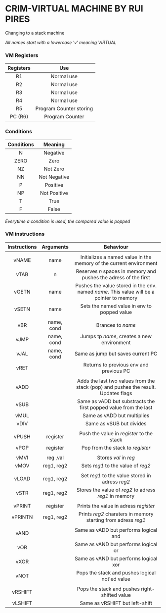 
# CRIM-VIRTUAL MACHINE BY RUI PIRES 


Changing to a stack machine

_All names start with a lowercase 'v' meaning VIRTUAL_

### VM Registers

| Registers   | Use    |
|:-----------:|:------:|
| R1          | Normal use |
| R2          | Normal use |
| R3          | Normal use |
| R4          | Normal use |
| R5          | Program Counter storing |
| PC (R6)     | Program Counter         |

### Conditions
| Conditions   | Meaning      |
|:------------:|:------------:|
| N            | Negative     |
| ZERO         | Zero         |
| NZ           | Not Zero     |
| NN           | Not Negative |
| P            | Positive     |
| NP           | Not Positive |
| T            | True         |
| F            | False        |

_Everytime a condition is used, the compared value is popped_

### VM instructions

| Instructions  | Arguments         | Behaviour                                                                                  | 
| :-----------: |:-----------------:| :-----------------------------------------------------------------------------------------:|
| | |
| vNAME         | name              | Initializes a named value in the memory of the current environment                         |
| vTAB          | n                 | Reserves _n_ spaces in memory and pushes the adress of the first                           |
| vGETN         | name              | Pushes the value stored in the env. named _name_. This value will be a pointer to memory   |
| vSETN         | name              | Sets the named value in env to popped value                                                |
| | |
| vBR           | name, cond        | Brances to _name_                                                                          |
| vJMP          | name, cond        | Jumps tp _name_, creates a new environment                                                 |
| vJAL          | name, cond        | Same as jump but saves current PC                                                          |
| vRET          |                   | Returns to previous env and previous PC                                                    |
| | |
| vADD          |                   | Adds the last two values from the stack (pop) and pushes the result. Updates flags         |
| vSUB          |                   | Same as vADD but substracts the first popped value from the last                           |
| vMUL          |                   | Same as vADD but multiplies                                                                |
| vDIV          |                   | Same as vSUB but divides                                                                   |
| | |
| vPUSH         | register          | Push the value in _register_ to the stack                                                  |
| vPOP          | register          | Pop from the stack to _register_                                                           |
| | |
| vMVI          | reg ,val          | Stores _val_ in _reg_                                                           |
| vMOV          | reg1, reg2        | Sets _reg1_ to the value of _reg2_                                                         |
| | |
| vLOAD         | reg1, reg2        | Set _reg1_ to the value stored in adress _reg2_                                            |
| vSTR          | reg1, reg2        | Stores the value of _reg2_ to adress _reg1_ in memory                                      |
| | |
| vPRINT        | register          | Prints the value in adress _register_                                                      |
| vPRINTN       | reg1, reg2        | Prints _reg2_ charaters in memory starting from adress _reg1_                              |
| | |
| vAND          |                   | Same as vADD but performs logical and                                                      |
| vOR           |                   | Same as vAND but performs logical or                                                       |
| vXOR          |                   | Same as vAND but performs logical xor                                                      |
| vNOT          |                   | Pops the stack and pushes logical not'ed value                                             |
| | |
| vRSHIFT       |                   | Pops the stack and pushes right-shifted value                                              |
| vLSHIFT       |                   | Same as vRSHIFT but left-shift                                                             |